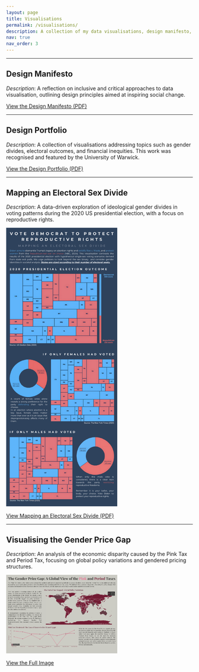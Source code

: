```yaml
---
layout: page
title: Visualisations
permalink: /visualisations/
description: A collection of my data visualisations, design manifesto, and portfolio featured by the University of Warwick for promotional materials.
nav: true
nav_order: 3
---
```




---

## Design Manifesto
*Description*: A reflection on inclusive and critical approaches to data visualisation, outlining design principles aimed at inspiring social change.

[View the Design Manifesto (PDF)](/assets/visualisations/Design%20manifesto.pdf)

---

## Design Portfolio
*Description*: A collection of visualisations addressing topics such as gender divides, electoral outcomes, and financial inequities. This work was recognised and featured by the University of Warwick.

[View the Design Portfolio (PDF)](/assets/visualisations/Design%20Portfolio.pdf)

---

## Mapping an Electoral Sex Divide
*Description*: A data-driven exploration of ideological gender divides in voting patterns during the 2020 US presidential election, with a focus on reproductive rights.

<img src="/assets/visualisations/Visualisation1.png" alt="Preview of Mapping an Electoral Sex Divide" style="max-width: 300px; height: auto;">

[View Mapping an Electoral Sex Divide (PDF)](/assets/visualisations/Mapping%20An%20Electoral%20Sex%20Divide.pdf)

---

## Visualising the Gender Price Gap
*Description*: An analysis of the economic disparity caused by the Pink Tax and Period Tax, focusing on global policy variations and gendered pricing structures.

<img src="/assets/visualisations/Visualising%20the%20Gender%20Price%20Gap.png" alt="Visualising the Gender Price Gap" style="max-width: 300px; height: auto;">

[View the Full Image](../assets/visualisations/Visualising%20the%20Gender%20Price%20Gap.png)
